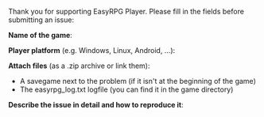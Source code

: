 Thank you for supporting EasyRPG Player.
Please fill in the fields before submitting an issue:

__Name of the game__:

__Player platform__ (e.g. Windows, Linux, Android, ...):

__Attach files__ (as a .zip archive or link them):
 - A savegame next to the problem (if it isn't at the beginning of the game)
 - The easyrpg_log.txt logfile (you can find it in the game directory)

__Describe the issue in detail and how to reproduce it__: